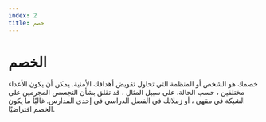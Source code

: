 ```yaml
---
index: 2
title: خصم
---
```

# الخصم

خصمك هو الشخص أو المنظمة التي تحاول تقويض أهدافك الأمنية. يمكن أن يكون الأعداء مختلفين ، حسب الحالة. على سبيل المثال ، قد تقلق بشأن التجسس المجرمين على الشبكة في مقهى ، أو زملائك في الفصل الدراسي في إحدى المدارس. غالبًا ما يكون الخصم افتراضيًا.